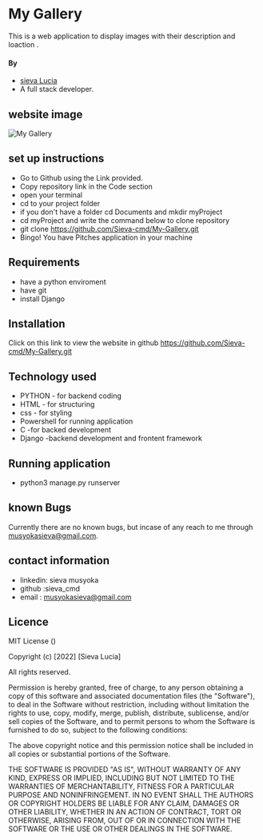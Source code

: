 # My Gallery
This is a web application to display images with their description and loaction .


#### By 
- [sieva Lucia](https://github.com/Sieva-cmd)
- A full stack  developer.


## website image
![My Gallery]()




## set up instructions
-  Go to  Github  using the Link provided.
-  Copy repository link in the Code section
- open your terminal 
- cd to your project folder
- if you don't have a folder cd Documents and mkdir myProject
- cd myProject and write the command below to clone repository
- git clone https://github.com/Sieva-cmd/My-Gallery.git 
- Bingo! You have Pitches application in your machine

## Requirements
- have a python enviroment
- have git
- install Django





## Installation
Click on this link to view the website in github https://github.com/Sieva-cmd/My-Gallery.git 

## Technology used 
- PYTHON - for backend coding
- HTML - for structuring
- css - for styling
- Powershell for running application
- C -for backed development
- Django -backend development and frontent framework

## Running application

- python3 manage.py runserver


## known Bugs
Currently there are no known bugs, but incase of any reach to me through musyokasieva@gmail.com.

## contact information
-  linkedin: sieva musyoka
-  github :sieva_cmd
-  email : musyokasieva@gmail.com

## Licence 
 MIT License ()

Copyright (c) [2022] [Sieva Lucia]

All rights reserved.

Permission is hereby granted, free of charge, to any person obtaining a copy of this software and associated documentation files (the "Software"), to deal in the Software without restriction, including without limitation the rights to use, copy, modify, merge, publish, distribute, sublicense, and/or sell copies of the Software, and to permit persons to whom the Software is furnished to do so, subject to the following conditions:

The above copyright notice and this permission notice shall be included in all copies or substantial portions of the Software.

THE SOFTWARE IS PROVIDED "AS IS", WITHOUT WARRANTY OF ANY KIND, EXPRESS OR IMPLIED, INCLUDING BUT NOT LIMITED TO THE WARRANTIES OF MERCHANTABILITY, FITNESS FOR A PARTICULAR PURPOSE AND NONINFRINGEMENT. IN NO EVENT SHALL THE AUTHORS OR COPYRIGHT HOLDERS BE LIABLE FOR ANY CLAIM, DAMAGES OR OTHER LIABILITY, WHETHER IN AN ACTION OF CONTRACT, TORT OR OTHERWISE, ARISING FROM, OUT OF OR IN CONNECTION WITH THE SOFTWARE OR THE USE OR OTHER DEALINGS IN THE SOFTWARE.


